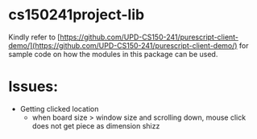 # cs150241project-lib

Kindly refer to [https://github.com/UPD-CS150-241/purescript-client-demo/](https://github.com/UPD-CS150-241/purescript-client-demo/) for sample code on how the modules in this package can be used.


# Issues:
- Getting clicked location
	- when board size > window size and scrolling down, mouse click does not get piece as dimension shizz